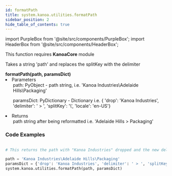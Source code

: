 ```yaml
---
id: formatPath
title: system.kanoa.utilities.formatPath
sidebar_position: 2
hide_table_of_contents: true
---
```

import PurpleBox from '@site/src/components/PurpleBox';
import HeaderBox from '@site/src/components/HeaderBox';

<PurpleBox>This function requires <b>KanoaCore</b> module</PurpleBox>

<HeaderBox header="Description">Takes a string 'path' and replaces the splitKey with the delimiter</HeaderBox>

<HeaderBox header="Syntax">
    <b>formatPath(path, paramsDict)</b>
    <li> Parameters <br />
        <ul> path: PyObject - path string, i.e. 'Kanoa Industries\Adelaide Hills\Packaging' <br /> </ul>
        <ul> paramsDict: PyDictionary - Dictionary i.e. &#123; 'drop': 'Kanoa Industries', 'delimiter': ' > ', 'splitKey': '\', 'locale': 'en-US'} </ul>
    </li>
    <li> Returns <br />
        <ul> path string after being reformatted i.e. 'Adelaide Hills > Packaging' <br /> </ul>
    </li>
</HeaderBox>

### Code Examples

```py

# This returns the path with "Kanoa Industries" dropped and the new delimeter

path = 'Kanoa Industries\Adelaide Hills\Packaging'
paramsDict = {'drop': 'Kanoa Industries', 'delimiter': ' > ', 'splitKey' : '\\' }
system.kanoa.utilities.formatPath(path, paramsDict)


```